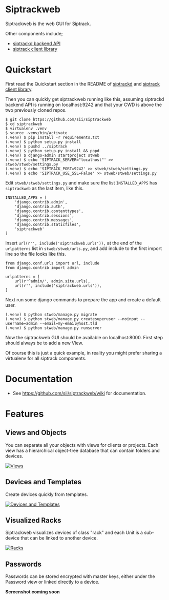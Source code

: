 # Siptrackweb

Siptrackweb is the web GUI for Siptrack. 

Other components include;

* [siptrackd backend API](https://github.com/sii/siptrackd)
* [siptrack client library](https://github.com/sii/siptrack)

# Quickstart

First read the Quickstart section in the README of [siptrackd](https://github.com/sii/siptrackd) and [siptrack client library](https://github.com/sii/siptrack).

Then you can quickly get siptrackweb running like this, assuming siptrackd backend API is running on localhost:9242 and that your CWD is above the two previously cloned repos.

    $ git clone https://github.com/sii/siptrackweb
    $ cd siptrackweb
    $ virtualenv .venv
    $ source .venv/bin/activate
    (.venv) $ pip install -r requirements.txt
    (.venv) $ python setup.py install
    (.venv) $ pushd ../siptrack
    (.venv) $ python setup.py install && popd
    (.venv) $ django-admin startproject stweb
    (.venv) $ echo 'SIPTRACK_SERVER="localhost"' >> stweb/stweb/settings.py
    (.venv) $ echo 'SIPTRACK_PORT=9242' >> stweb/stweb/settings.py
    (.venv) $ echo 'SIPTRACK_USE_SSL=False' >> stweb/stweb/settings.py

Edit ``stweb/stweb/settings.py`` and make sure the list ``INSTALLED_APPS`` has ``siptrackweb`` as the last item, like this.

    INSTALLED_APPS = [
        'django.contrib.admin',
        'django.contrib.auth',
        'django.contrib.contenttypes',
        'django.contrib.sessions',
        'django.contrib.messages',
        'django.contrib.staticfiles',
        'siptrackweb'
    ]

Insert ``url(r'', include('siptrackweb.urls')),`` at the end of the ``urlpatterns`` list in ``stweb/stweb/urls.py``, and add include to the first import line so the file looks like this.

    from django.conf.urls import url, include
    from django.contrib import admin

    urlpatterns = [
        url(r'^admin/', admin.site.urls),
        url(r'', include('siptrackweb.urls')),
    ]

Next run some django commands to prepare the app and create a default user.

    (.venv) $ python stweb/manage.py migrate
    (.venv) $ python stweb/manage.py createsuperuser --noinput --username=admin --email=my-email@host.tld
    (.venv) $ python stweb/manage.py runserver

Now the siptrackweb GUI should be available on localhost:8000. First step should always be to add a new View.

Of course this is just a quick example, in reality you might prefer sharing a virtualenv for all siptrack components.

# Documentation

* See https://github.com/sii/siptrackweb/wiki for documentation.

# Features

## Views and Objects

You can separate all your objects with views for clients or projects. Each view has a hierarchical object-tree database that can contain folders and devices.

[![Views](https://i.imgur.com/j3dyF5S.gif)](https://i.imgur.com/j3dyF5S.gif)

## Devices and Templates

Create devices quickly from templates.

[![Devices and Templates](https://i.imgur.com/6qUB2mz.gif)](https://i.imgur.com/6qUB2mz.gif)

## Visualized Racks

Siptrackweb visualizes devices of class "rack" and each Unit is a sub-device that can be linked to another device.

[![Racks](https://i.imgur.com/zm6K3wp.png)](https://i.imgur.com/zm6K3wp.png)

## Passwords

Passwords can be stored encrypted with master keys, either under the Password view or linked directly to a device.

**Screenshot coming soon**